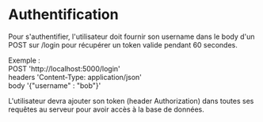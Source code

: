 # Authentification

Pour s'authentifier, l'utilisateur doit fournir son username dans le body d'un POST sur /login pour récupérer un token valide pendant 60 secondes.

Exemple :   
POST 'http://localhost:5000/login'  
headers 'Content-Type: application/json'  
body '{"username" : "bob"}'


L'utilisateur devra ajouter son token (header Authorization) dans toutes ses requêtes au serveur pour avoir accès à la base de données.
